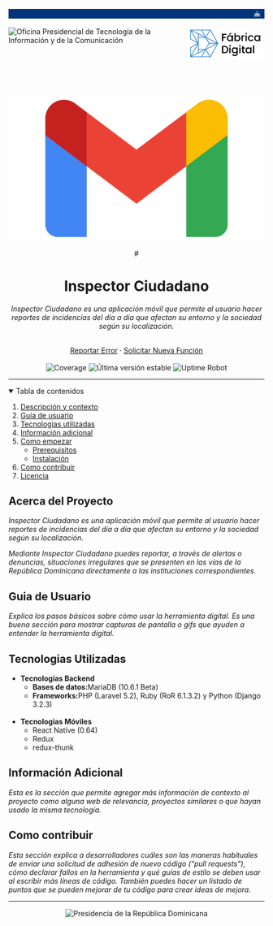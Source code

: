 <!-- Cabecera del proyecto -->
<!-- Seccion obligatoria para todas las paginas subyacentes (apertura) -->
<img
  alt="Presidencia de la República Dominicana"
  title="Presidencia de la República Dominicana"
  src="manuales/assets/page-break.png" />
<div>
  <img
    width="300"
    align="left"
    alt="Oficina Presidencial de Tecnología de la Información y de la Comunicación"
    title="Oficina Presidencial de Tecnología de la Información y de la Comunicación"
    src="manuales/assets/logo.svg" />
  <img
    width="150"
    align="right"
    alt="Fábrica Digital"
    title="Fábrica Digital"
    src="manuales/assets/digital-factory.png" />
</div>
<!-- Seccion obligatoria para todas las paginas subyacentes (cierre) -->

<br>
<br>
<br>
<br>
<br>
<br>
<br>
<br>

<div align="center">
  <!-- Logo del proyecto (preferiblemente PNG con fondo transparente) -->
  <img src="manuales/assets/main-logo.png" align="center" width="760" />
  <br>
  <br>
  # <h1>Inspector Ciudadano</h1> <!-- Titulo del proyecto-->
  <i>
    <!-- Breve descripcion del proyecto -->
    Inspector Ciudadano es una aplicación móvil que permite al usuario hacer reportes de incidencias del día a día que afectan su entorno y la sociedad según su localización.   
  </i>
</div>
<br />
<div>  
  <p align="center">
    <a href="../../issues">Reportar Error</a>
    ·
    <a href="../../issues">Solicitar Nueva Función</a>
    <br />
    <br />
    <img src="https://img.shields.io/badge/coverage-80%25-yellowgreen" alt="Coverage" title="Coverage" />
    <img src="https://img.shields.io/badge/version-1.2.3-blue" alt="Última versión estable" title="Última versión estable"/>
    <img src="https://img.shields.io/badge/uptime-100%25-brightgreen" alt="Uptime Robot" title="Uptime Robot"/>
  </p>
</div>
<!-- Cabecera del proyecto -->

<hr />

<!-- Contenido del proyecto -->
<details open="open">
  <summary>Tabla de contenidos</summary>
  <ol>
    <li><a href="#acerca-del-proyecto">Descripción y contexto</a></li>
    <li><a href="#guia-de-usuario">Guía de usuario</a></li>
    <li><a href="#tecnologias-utilizadas">Tecnologias utilizadas</a></li>
    <li><a href="#información-adicional">Información adicional</a></li>
    <li>
      <a href="#">Como empezar</a>
      <ul>
        <li><a href="manuales/gs_prerequisitos.md">Prerequisitos</a></li>
        <li><a href="manuales/gs_instalacion.md">Instalación</a></li>
      </ul>
    </li>
    <li><a href="#como-contribuir">Como contribuir</a></li>
    <li><a href="LICENSE">Licencia</a></li>
  </ol>
</details>
<!-- Contenido del proyecto -->



## Acerca del Proyecto
<i>Inspector Ciudadano es una aplicación móvil que permite al usuario hacer reportes de incidencias del día a día que afectan su entorno y la sociedad según su localización. 
  
Mediante Inspector Ciudadano puedes reportar, a través de alertas o denuncias, situaciones irregulares que se presenten en las vías de la República Dominicana directamente a las instituciones correspondientes.</i>

## Guia de Usuario
<i>Explica los pasos básicos sobre cómo usar la herramienta digital. Es una buena sección para mostrar capturas de pantalla o gifs que ayuden a entender la herramienta digital.</i>
  
## Tecnologias Utilizadas
<ul>
  <li>
    <strong>Tecnologías Backend</strong>
    <ul>
      <li><strong>Bases de datos:</strong>MariaDB (10.6.1 Beta)</li>
      <li><strong>Frameworks:</strong>PHP (Laravel 5.2), Ruby (RoR 6.1.3.2) y Python (Django 3.2.3)</li>
    </ul>
  </li>
  <br />
  <li>
    <strong>Tecnologias Móviles</strong>
    <ul>
      <li>React Native (0.64)</li>
      <li>Redux</li>
      <li>redux-thunk</li>
    </ul>
  </li>
</ul>

## Información Adicional
<i>Esta es la sección que permite agregar más información de contexto al proyecto como alguna web de relevancia, proyectos similares o que hayan usado la misma tecnología.</i>

## Como contribuir
<i>Esta sección explica a desarrolladores cuáles son las maneras habituales de enviar una solicitud de adhesión de nuevo código (“pull requests”), cómo declarar fallos en la herramienta y qué guías de estilo se deben usar al escribir más líneas de código. También puedes hacer un listado de puntos que se pueden mejorar de tu código para crear ideas de mejora.</i>

<!-- Seccion obligatoria para todas las paginas subyacentes (apuertura) -->
<hr />
<div align="center">
  <img
    width="500"
    align="center"
    alt="Presidencia de la República Dominicana"
    title="Presidencia de la República Dominicana"
    src="https://presidencia.gob.do/sites/default/files/statics/logos/logo-presidencia-center.svg" />
</div>
<br />
<!-- Seccion obligatoria para todas las paginas subyacentes (cierre) -->
